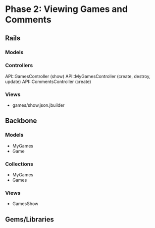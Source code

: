 # Phase 2: Viewing Games and Comments

## Rails
### Models

### Controllers
API::GamesController (show)
API::MyGamesController (create, destroy, update)
API::CommentsController (create)

### Views
* games/show.json.jbuilder

## Backbone
### Models
* MyGames
* Game

### Collections
* MyGames
* Games

### Views
* GamesShow

## Gems/Libraries
